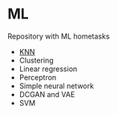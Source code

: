 # ML

Repository with ML hometasks

* [KNN](https://github.com/MIXOZ/ML/tree/master/HW1)
* Clustering
* Linear regression
* Perceptron
* Simple neural network
* DCGAN and VAE
* SVM
